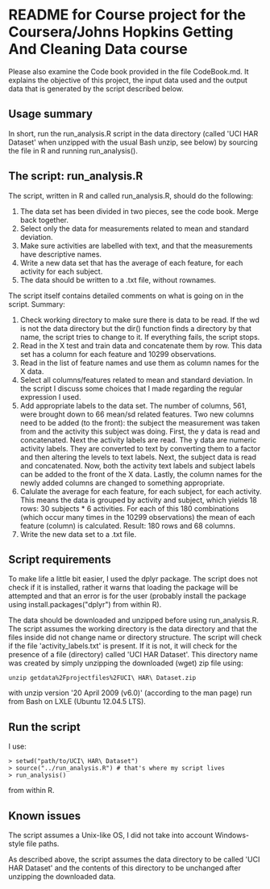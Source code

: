 # README for Course project for the Coursera/Johns Hopkins Getting And Cleaning Data course

Please also examine the Code book provided in the file CodeBook.md. It explains the objective of this project, the input data used and the output data that is generated by the script described below.

## Usage summary ##
In short, run the run_analysis.R script in the data directory (called 'UCI HAR Dataset' when unzipped with the usual Bash unzip, see below) by sourcing the file in R and running run_analysis().

## The script: run_analysis.R ##
The script, written in R and called run_analysis.R, should do the following:

1.  The data set has been divided in two pieces, see the code book. Merge back together.
2.  Select only the data for measurements related to mean and standard deviation.
3.  Make sure activities are labelled with text, and that the measurements have descriptive names.
4.  Write a new data set that has the average of each feature, for each activity for each subject.
5.  The data should be written to a .txt file, without rownames.

The script itself contains detailed comments on what is going on in the script. Summary:

1. Check working directory to make sure there is data to be read. If the wd is not the data directory but the dir() function finds a directory by that name, the script tries to change to it. If everything fails, the script stops.
2. Read in the X test and train data and concatenate them by row. This data set has a column for each feature and 10299 observations.
3. Read in the list of feature names and use them as column names for the X data.
4. Select all columns/features related to mean and standard deviation. In the script I discuss some choices that I made regarding the regular expression I used.
5. Add appropriate labels to the data set. The number of columns, 561, were brought down to 66 mean/sd related features. Two new columns need to be added (to the front): the subject the measurement was taken from and the activity this subject was doing. First, the y data is read and concatenated. Next the activity labels are read. The y data are numeric activity labels. They are converted to text by converting them to a factor and then altering the levels to text labels. Next, the subject data is read and concatenated. Now, both the activity text labels and subject labels can be added to the front of the X data. Lastly, the column names for the newly added columns are changed to something appropriate.
6. Calulate the average for each feature, for each subject, for each activity. This means the data is grouped by activity and subject, which yields 18 rows: 30 subjects * 6 activities. For each of this 180 combinations (which occur many times in the 10299 observations) the mean of each feature (column) is calculated. Result: 180 rows and 68 columns.
7. Write the new data set to a .txt file.

## Script requirements ##
To make life a little bit easier, I used the dplyr package. The script does not check if it is installed, rather it warns that loading the package will be attempted and that an error is for the user (probably install the package using install.packages("dplyr") from within R).

The data should be downloaded and unzipped before using run_analysis.R. The script assumes the working directory is the data directory and that the files inside did not change name or directory structure. The script will check if the file 'activity_labels.txt' is present. If it is not, it will check for the presence of a file (directory) called 'UCI HAR Dataset'. This directory name was created by simply unzipping the downloaded (wget) zip file using:

```
unzip getdata%2Fprojectfiles%2FUCI\ HAR\ Dataset.zip
```

with unzip version '20 April 2009 (v6.0)' (according to the man page) run from Bash on LXLE (Ubuntu 12.04.5 LTS).

## Run the script ##
I use:

```
> setwd("path/to/UCI\ HAR\ Dataset")
> source("../run_analysis.R") # that's where my script lives
> run_analysis()
```

from within R.

## Known issues ##
The script assumes a Unix-like OS, I did not take into account Windows-style file paths.

As described above, the script assumes the data directory to be called 'UCI HAR Dataset' and the contents of this directory to be unchanged after unzipping the downloaded data.
